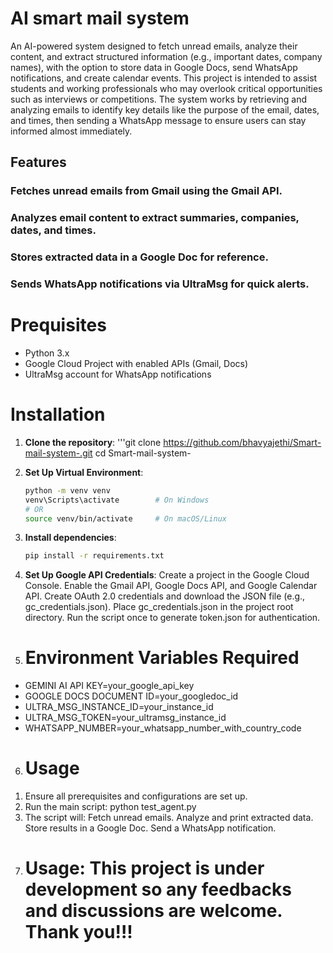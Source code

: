 # AI smart mail system

An AI-powered system designed to fetch unread emails, analyze their content, and extract structured information (e.g., important dates, company names), with the option to store data in Google Docs, send WhatsApp notifications, and create calendar events. This project is intended to assist students and working professionals who may overlook critical opportunities such as interviews or competitions. The system works by retrieving and analyzing emails to identify key details like the purpose of the email, dates, and times, then sending a WhatsApp message to ensure users can stay informed almost immediately.

## **Features**
### Fetches unread emails from Gmail using the Gmail API.
### Analyzes email content to extract summaries, companies, dates, and times.
### Stores extracted data in a Google Doc for reference.
### Sends WhatsApp notifications via UltraMsg for quick alerts.

# **Prequisites**
- Python 3.x
- Google Cloud Project with enabled APIs (Gmail, Docs)
- UltraMsg account for WhatsApp notifications


# **Installation**
1. **Clone the repository**:
   '''git clone https://github.com/bhavyajethi/Smart-mail-system-.git
      cd Smart-mail-system-

2. **Set Up Virtual Environment**:  
   ```bash
   python -m venv venv
   venv\Scripts\activate        # On Windows
   # OR
   source venv/bin/activate     # On macOS/Linux

3. **Install dependencies**:  
   ```bash
   pip install -r requirements.txt

4. **Set Up Google API Credentials**: 
Create a project in the Google Cloud Console.
Enable the Gmail API, Google Docs API, and Google Calendar API.
Create OAuth 2.0 credentials and download the JSON file (e.g., gc_credentials.json).
Place gc_credentials.json in the project root directory.
Run the script once to generate token.json for authentication.

5. # **Environment Variables Required**
- GEMINI AI API KEY=your_google_api_key
- GOOGLE DOCS DOCUMENT ID=your_googledoc_id
- ULTRA_MSG_INSTANCE_ID=your_instance_id
- ULTRA_MSG_TOKEN=your_ultramsg_instance_id
- WHATSAPP_NUMBER=your_whatsapp_number_with_country_code

6. # **Usage**
1) Ensure all prerequisites and configurations are set up.
2) Run the main script: python test_agent.py
3) The script will:
Fetch unread emails.
Analyze and print extracted data.
Store results in a Google Doc.
Send a WhatsApp notification.

7.  # **Usage**: This project is under development so any feedbacks and discussions are welcome. Thank you!!!
